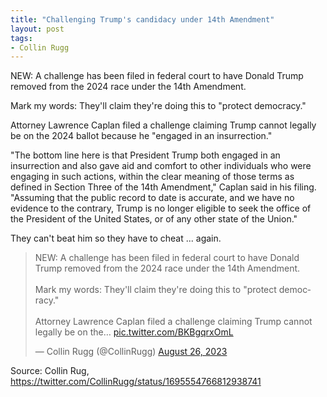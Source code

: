 ```yaml
---
title: "Challenging Trump's candidacy under 14th Amendment"
layout: post
tags:
- Collin Rugg
---
```


NEW: A challenge has been filed in federal court to have Donald Trump removed from the 2024 race under the 14th Amendment.

Mark my words: They'll claim they're doing this to "protect democracy."

Attorney Lawrence Caplan filed a challenge claiming Trump cannot legally be on the 2024 ballot because he "engaged in an insurrection."

"The bottom line here is that President Trump both engaged in an insurrection and also gave aid and comfort to other individuals who were engaging in such actions, within the clear meaning of those terms as defined in Section Three of the 14th Amendment," Caplan said in his filing. "Assuming that the public record to date is accurate, and we have no evidence to the contrary, Trump is no longer eligible to seek the office of the President of the United States, or of any other state of the Union."

They can't beat him so they have to cheat ... again.

<blockquote class="twitter-tweet"><p lang="en" dir="ltr">NEW: A challenge has been filed in federal court to have Donald Trump removed from the 2024 race under the 14th Amendment.<br /><br />Mark my words: They'll claim they're doing this to "protect democracy."<br /><br />Attorney Lawrence Caplan filed a challenge claiming Trump cannot legally be on the… <a href="https://t.co/BKBgqrxOmL">pic.twitter.com/BKBgqrxOmL</a></p>&mdash; Collin Rugg (@CollinRugg) <a href="https://twitter.com/CollinRugg/status/1695554766812938741?ref_src=twsrc%5Etfw">August 26, 2023</a></blockquote> <script async src="https://platform.twitter.com/widgets.js" charset="utf-8"></script>

Source: Collin Rug, https://twitter.com/CollinRugg/status/1695554766812938741
